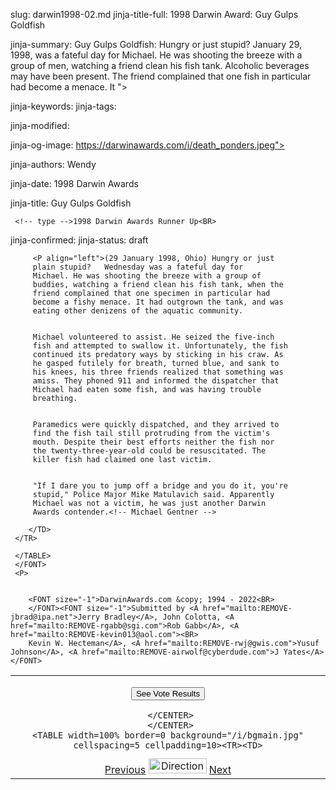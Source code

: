 slug: darwin1998-02.md
jinja-title-full: 1998 Darwin Award: Guy Gulps Goldfish

jinja-summary: Guy Gulps Goldfish: Hungry or just stupid? January 29, 1998, was a fateful day for Michael. He was shooting the breeze with a group of men, watching a friend clean his fish tank. Alcoholic beverages may have been present. The friend complained that one fish in particular had become a menace. It ">

jinja-keywords:
jinja-tags:

jinja-modified:

jinja-og-image: https://darwinawards.com/i/death_ponders.jpeg">

jinja-authors: Wendy

jinja-date: 1998 Darwin Awards


jinja-title: Guy Gulps Goldfish

	 <!-- type -->1998 Darwin Awards Runner Up<BR>
	
jinja-confirmed:
jinja-status: draft

		 <P align="left">(29 January 1998, Ohio) Hungry or just
		 plain stupid?	 Wednesday was a fateful day for
		 Michael. He was shooting the breeze with a group of
		 buddies, watching a friend clean his fish tank, when the
		 friend complained that one specimen in particular had
		 become a fishy menace. It had outgrown the tank, and was
		 eating other denizens of the aquatic community.
		

		 Michael volunteered to assist. He seized the five-inch
		 fish and attempted to swallow it. Unfortunately, the fish
		 continued its predatory ways by sticking in his craw. As
		 he gasped futilely for breath, turned blue, and sank to
		 his knees, his three friends realized that something was
		 amiss. They phoned 911 and informed the dispatcher that
		 Michael had eaten some fish, and was having trouble
		 breathing.
		

		 Paramedics were quickly dispatched, and they arrived to
		 find the fish tail still protruding from the victim's
		 mouth. Despite their best efforts neither the fish nor
		 the twenty-three-year-old could be resuscitated. The
		 killer fish had claimed one last victim.
		

		 "If I dare you to jump off a bridge and you do it, you're
		 stupid," Police Major Mike Matulavich said. Apparently
		 Michael was not a victim, he was just another Darwin
		 Awards contender.<!-- Michael Gentner -->

		</TD>
	 </TR>

	 </TABLE>
	 </FONT>
	 <P>

	
		<FONT size="-1">DarwinAwards.com &copy; 1994 - 2022<BR>
		</FONT><FONT size="-1">Submitted by <A href="mailto:REMOVE-jbrad@ipa.net">Jerry Bradley</A>, John Colotta, <A href="mailto:REMOVE-rgabb@sgi.com">Rob Gabb</A>, <A href="mailto:REMOVE-kevin013@aol.com"><BR>
		Kevin W. Hecteman</A>, <A href="mailto:REMOVE-rwj@gwis.com">Yusuf Johnson</A>, <A href="mailto:REMOVE-airwolf@cyberdude.com">J Yates</A></FONT>
	
</CENTER>
</TD></TR></TABLE>
<TABLE width=100% border=0 cellspacing=5 cellpadding=10>
<TR valign="top">
	<TD colspan="2">
	 <P>
	 <CENTER>
	 <FONT size="-1"></FONT>
	 <P>
	 <CENTER>
	 <FONT size="-1"></FONT>
<!-- begin ranking block -->
	 <FORM action="/cgi/vote.pl" method="GET">
		<INPUT type="submit" value="See Vote Results">
	 </FORM>
	 <!-- end ranking block -->

<!-- formerly email_a_friend pl -->

	 </CENTER>
	 </CENTER>
	<TABLE width=100% border=0 background="/i/bgmain.jpg" cellspacing=5 cellpadding=10><TR><TD>
<CENTER>
<A href="darwin1998-01.html">Previous</A> <IMG src="/i/arrowani.gif" width="93" height="24" border="0" alt="Directions"> <A href="darwin1998-03.html">Next</A>
</CENTER></H2>
</CENTER>

<!--#include file=nav_1998.html -->


